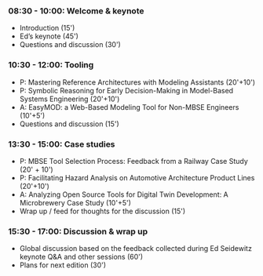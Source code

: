 ### 08:30 - 10:00: Welcome & keynote
   - Introduction (15')
   - Ed’s keynote (45')
   - Questions and discussion (30')

### 10:30 - 12:00: Tooling
   - P: Mastering Reference Architectures with Modeling Assistants (20'+10')
   - P: Symbolic Reasoning for Early Decision-Making in Model-Based Systems Engineering (20'+10')
   - A: EasyMOD: a Web-Based Modeling Tool for Non-MBSE Engineers (10'+5')
   - Questions and discussion (15')

### 13:30 - 15:00: Case studies
   - P: MBSE Tool Selection Process: Feedback from a Railway Case Study  (20' + 10')
   - P: Facilitating Hazard Analysis on Automotive Architecture Product Lines (20'+10')
   - A: Analyzing Open Source Tools for Digital Twin Development: A Microbrewery Case Study (10'+5')
   - Wrap up / feed for thoughts for the discussion (15')

### 15:30 - 17:00: Discussion & wrap up
   - Global discussion based on the feedback collected during Ed Seidewitz keynote Q&A and other sessions (60')
   - Plans for next edition (30')
